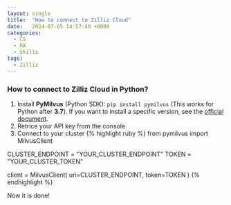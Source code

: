 ```yaml
---
layout: single
title:  "How to connect to Zilliz Cloud"
date:   2024-07-05 14:57:40 +0800
categories:
  - CS
  - RA
  - Skills
tags:
  - Zilliz
---
```

### How to connect to Zilliz Cloud in Python?
1. Install **PyMilvus** (Python SDK): `pip install pymilvus` (This works for Python after **3.7**). If you want to install a specific version, see the [official document](https://docs.zilliz.com/docs/install-sdks#install-pymilvus-python-sdk).
2. Retrice your API key from the console
3. Connect to your cluster
{% highlight ruby %}
from pymilvus import MilvusClient

CLUSTER_ENDPOINT = "YOUR_CLUSTER_ENDPOINT"
TOKEN = "YOUR_CLUSTER_TOKEN"

client = MilvusClient(
    uri=CLUSTER_ENDPOINT,
    token=TOKEN 
)
{% endhighlight %}

Now it is done!
